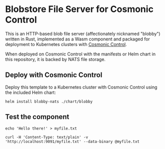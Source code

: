 # Blobstore File Server for Cosmonic Control

This is an HTTP-based blob file server (affectionately nicknamed "blobby") written in Rust, implemented as a Wasm component and packaged for deployment to Kubernetes clusters with [Cosmonic Control](https://cosmonic.com/docs/). 

When deployed on Cosmonic Control with the manifests or Helm chart in this repository, it is backed by NATS file storage.

## Deploy with Cosmonic Control

Deploy this template to a Kubernetes cluster with Cosmonic Control using the included Helm chart:

```shell
helm install blobby-nats ./chart/blobby
```

## Test the component

```shell
echo 'Hello there!' > myfile.txt
```
```shell
curl -H 'Content-Type: text/plain' -v 'http://localhost:9091/myfile.txt' --data-binary @myfile.txt
```